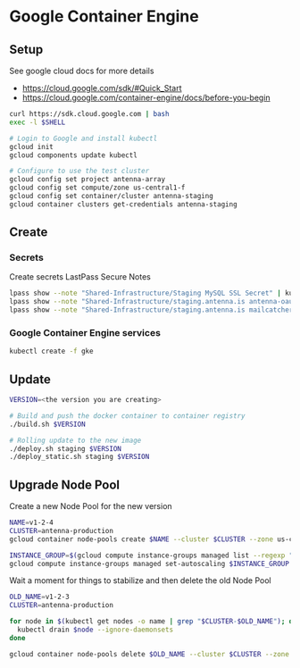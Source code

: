 # Google Container Engine

## Setup

See google cloud docs for more details
 - https://cloud.google.com/sdk/#Quick_Start
 - https://cloud.google.com/container-engine/docs/before-you-begin

```sh
curl https://sdk.cloud.google.com | bash
exec -l $SHELL

# Login to Google and install kubectl
gcloud init
gcloud components update kubectl

# Configure to use the test cluster
gcloud config set project antenna-array
gcloud config set compute/zone us-central1-f
gcloud config set container/cluster antenna-staging
gcloud container clusters get-credentials antenna-staging
```

## Create

### Secrets

Create secrets LastPass Secure Notes

```sh
lpass show --note "Shared-Infrastructure/Staging MySQL SSL Secret" | kubectl create -f -
lpass show --note "Shared-Infrastructure/staging.antenna.is antenna-oauth2-proxy-cfg" | kubectl create -f -
lpass show --note "Shared-Infrastructure/staging.antenna.is mailcatcher-oauth2-proxy-cfg" | kubectl create -f -
```

### Google Container Engine services

```sh
kubectl create -f gke
```

## Update

```sh
VERSION=<the version you are creating>

# Build and push the docker container to container registry
./build.sh $VERSION

# Rolling update to the new image
./deploy.sh staging $VERSION
./deploy_static.sh staging $VERSION
```

## Upgrade Node Pool

Create a new Node Pool for the new version

```sh
NAME=v1-2-4
CLUSTER=antenna-production
gcloud container node-pools create $NAME --cluster $CLUSTER --zone us-central1-f --disk-size 100 --machine-type n1-standard-4 --scopes bigquery,compute-rw,storage-full,logging-write,monitoring,sql-admin,taskqueue

INSTANCE_GROUP=$(gcloud compute instance-groups managed list --regexp ".*$CLUSTER-$NAME.*" | tail -n 1 | cut -f 1 -d' ')
gcloud compute instance-groups managed set-autoscaling $INSTANCE_GROUP --zone us-central1-f --max-num-replicas 25 --min-num-replicas 3 --scale-based-on-cpu --target-cpu-utilization .70
```

Wait a moment for things to stabilize and then delete the old Node Pool

```sh
OLD_NAME=v1-2-3
CLUSTER=antenna-production

for node in $(kubectl get nodes -o name | grep "$CLUSTER-$OLD_NAME"); do
  kubectl drain $node --ignore-daemonsets
done

gcloud container node-pools delete $OLD_NAME --cluster $CLUSTER --zone us-central1-f --wait
```
